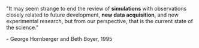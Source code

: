 "It may seem strange to end the review of **simulations** with observations closely related to future development, **new data acquisition**, and new experimental research, but from our perspective, that is the current state of the science."

\- George Hornberger and Beth Boyer, 1995
